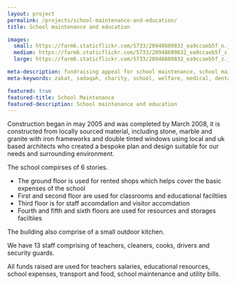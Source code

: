 ```yaml
---
layout: project
permalink: /projects/school-maintenance-and-education/
title: School maintenance and education

images:
  small: https://farm6.staticflickr.com/5733/20948609832_ea9ccaeb5f_n.jpg
  medium: https://farm6.staticflickr.com/5733/20948609832_ea9ccaeb5f_c.jpg
  large: https://farm6.staticflickr.com/5733/20948609832_ea9ccaeb5f_z.jpg

meta-description: fundraising appeal for school maintenance, school maintenance, education and medical welfare and transport
meta-keywords: zakat, sadaqah, charity, school, welfare, medical, dental, education, orphan

featured: true
featured-title: School Maintenance
featured-description: School maintenance and education
---
```


Construction began in may 2005 and was completed by March 2008, it is constructed from locally sourced material, including stone, marble and granite with iron frameworks and double tinted windows using local and uk based architects who created a bespoke plan and design suitable for our needs and surrounding environment.

The school compirses of 6 stories.

* The ground floor is used for rented shops which helps cover the basic expenses of the school
* First and second floor are used for classrooms and educational faciltiies
* Third floor is for staff accomdation and visitor accomdation
* Fourth and fifth and sixth floors are used for resources and storages faciltiies

The building also comprise of a small outdoor kitchen.

We have 13 staff comprising of teachers, cleaners, cooks, drivers and security guards.

All funds raised are used for teachers salaries, educational resources, school expenses, transport and food, school maintenance and utility bills.
